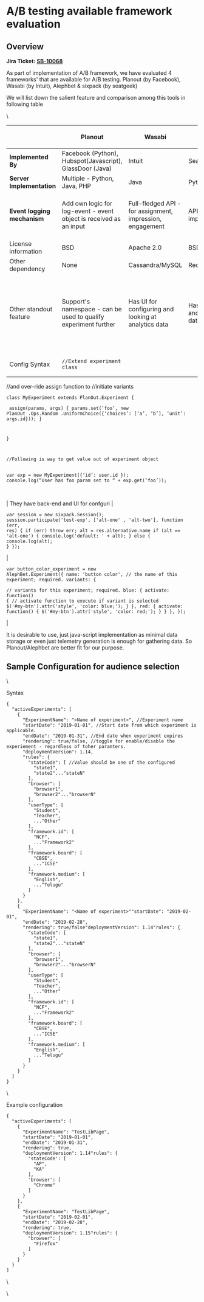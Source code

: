 # A/B testing available framework evaluation

## **Overview** <a href="#a-btestingavailableframeworkevaluation-overview" id="a-btestingavailableframeworkevaluation-overview"></a>

**Jira Ticket:** [**SB-10068**](https://project-sunbird.atlassian.net/browse/SB-10068?src=confmacro)

As part of implementation of A/B framework, we have evaluated 4 frameworks' that are available for A/B testing. Planout (by Facebook), Wasabi (by Intuit), Alephbet & sixpack (by seatgeek)

We will list down the salient feature and comparison among this tools in following table&#x20;

\


| <p><br></p>                 | Planout                                                                                                                                                                                                                                                                                                                                                                                                                                                                                                                                                    | Wasabi                                                    | Sixpack                                                                                                                                                                                                                                                                                                | Alephbet                                                                                                                                                                                                                                                                                                                                                                                                                                                                                                      |
| --------------------------- | ---------------------------------------------------------------------------------------------------------------------------------------------------------------------------------------------------------------------------------------------------------------------------------------------------------------------------------------------------------------------------------------------------------------------------------------------------------------------------------------------------------------------------------------------------------- | --------------------------------------------------------- | ------------------------------------------------------------------------------------------------------------------------------------------------------------------------------------------------------------------------------------------------------------------------------------------------------ | ------------------------------------------------------------------------------------------------------------------------------------------------------------------------------------------------------------------------------------------------------------------------------------------------------------------------------------------------------------------------------------------------------------------------------------------------------------------------------------------------------------- |
| **Implemented By**          | Facebook (Python), Hubspot(Javascript), GlassDoor (Java)                                                                                                                                                                                                                                                                                                                                                                                                                                                                                                   | Intuit                                                    | SeatGeek                                                                                                                                                                                                                                                                                               | GingerLime                                                                                                                                                                                                                                                                                                                                                                                                                                                                                                    |
| **Server Implementation**   | Multiple - Python, Java, PHP                                                                                                                                                                                                                                                                                                                                                                                                                                                                                                                               | Java                                                      | Python                                                                                                                                                                                                                                                                                                 | None                                                                                                                                                                                                                                                                                                                                                                                                                                                                                                          |
| **Event logging mechanism** | Add own logic for log-event - event object is received as an input                                                                                                                                                                                                                                                                                                                                                                                                                                                                                         | Full-fledged API - for assignment, impression, engagement | API for collection impression/engagement                                                                                                                                                                                                                                                               | Stores in javascript localstore, gives plug-in point                                                                                                                                                                                                                                                                                                                                                                                                                                                          |
| License information         | BSD                                                                                                                                                                                                                                                                                                                                                                                                                                                                                                                                                        | Apache 2.0                                                | BSD                                                                                                                                                                                                                                                                                                    | MIT                                                                                                                                                                                                                                                                                                                                                                                                                                                                                                           |
| Other dependency            | None                                                                                                                                                                                                                                                                                                                                                                                                                                                                                                                                                       | Cassandra/MySQL                                           | Redis                                                                                                                                                                                                                                                                                                  | None                                                                                                                                                                                                                                                                                                                                                                                                                                                                                                          |
| Other standout feature      | Support's namespace  - can be used to qualify experiment further                                                                                                                                                                                                                                                                                                                                                                                                                                                                                           | Has UI for configuring and looking at analytics data      | Has UI for configuring and looking at analytics data                                                                                                                                                                                                                                                   | Has support for tracking adapters, as well as allows to implement custom tracking adapter.                                                                                                                                                                                                                                                                                                                                                                                                                    |
| Config Syntax               | <pre><code>//Extend experiment class 
//and over-ride assign function to
//initiate variants
</code></pre><pre><code>class MyExperiment extends 
PlanOut.Experiment {
</code></pre><pre><code>
assign(params, args) { 
params.set(‘foo’, new PlanOut
.Ops.Random
.UniformChoice({‘choices’: [‘a’, ‘b’], 
‘unit’: args.id})); 
}

}

//Following is way to get value out 
of experiment object
</code></pre><pre><code>var exp =
 new MyExperiment({‘id’: user.id });
console.log(“User has foo 
param set to “ + exp.get(‘foo’));
</code></pre><p><br></p> | They have back-end and UI for confguri                    | <pre><code>var session = new sixpack.Session();
session.participate('test-exp', ['alt-one'
, 'alt-two'], function (err, res) {
  if (err) throw err;
  alt = res.alternative.name
  if (alt == 'alt-one') {
    console.log('default: ' + alt);
  } else {
    console.log(alt);
  }
});
</code></pre> | <pre><code>var button_color_experiment = new AlephBet.Experiment({
  name: 'button color', 
 // the name of this experiment; required.
  variants: {  
   // variants for this experiment; required.
    blue: {
      activate: function() { 
     // activate function to execute if variant is selected
        $('#my-btn').attr('style', 'color: blue;');
      }
    },
    red: {
      activate: function() {
        $('#my-btn').attr('style', 'color: red;');
      }
    }
  },
});
</code></pre> |

It is desirable to use, just java-script implementation as minimal data storage or even just telemetry generation is enough for gathering data. So Planout/Alephbet are better fit for our purpose.

## **Sample Configuration for audience selection** <a href="#a-btestingavailableframeworkevaluation-sampleconfigurationforaudienceselection" id="a-btestingavailableframeworkevaluation-sampleconfigurationforaudienceselection"></a>

\


Syntax

```
{
  "activeExperiments": [
    {
      "ExperimentName": "<Name of experiment>", //Experiment name
      "startDate": "2019-01-01", //Start date from which experiment is applicable.
      "endDate": "2019-01-31", //End date when experiment expires
      "rendering": true/false, //toggle for enable/disable the experiement - regardless of toher paramters.
      "deploymentVersion": 1.14,
	  "rules": {
        "stateCode": [ //Value should be one of the configured
          "state1",
          "state2"..."stateN"
        ],
        "browser": [
          "browser1",
          "browser2"..."browserN"
        ],
        "userType": [
          "Student",
          "Teacher",
          ..."Other"
        ],
        "framework.id": [
          "NCF",
          ..."Framework2"
        ],
        "framework.board": [
          "CBSE",
          ..."ICSE"
        ],
        "framework.medium": [
          "English",
          ..."Telugu"
        ]
      }
    },
    {
      "ExperimentName": "<Name of experiment>""startDate": "2019-02-01",
      "endDate": "2019-02-28",
      "rendering": true/false"deploymentVersion": 1.14"rules": {
        "stateCode": [
          "state1",
          "state2"..."stateN"
        ],
        "browser": [
          "browser1",
          "browser2"..."browserN"
        ],
        "userType": [
          "Student",
          "Teacher",
          ..."Other"
        ],
        "framework.id": [
          "NCF",
          ..."Framework2"
        ],
        "framework.board": [
          "CBSE",
          ..."ICSE"
        ],
        "framework.medium": [
          "English",
          ..."Telugu"
        ]
      }
    }
  ]
}
```

\


Example configuration

```
{
  "activeExperiments": [
    {
      "ExperimentName": "TestLibPage",
      "startDate": "2019-01-01",
      "endDate": "2019-01-31",
      "rendering": true,
      "deploymentVersion": 1.14"rules": {
        'stateCode': [
          "AP",
          "KA"
        ],
        'browser': [
          "Chrome"
        ]
      }
    },
    {
      "ExperimentName": "TestLibPage",
      "startDate": "2019-02-01",
      "endDate": "2019-02-28",
      "rendering": true,
      "deploymentVersion": 1.15"rules": {
        "browser": [
          "Firefox"
        ]
      }
    }
  }
]
```

\


\
